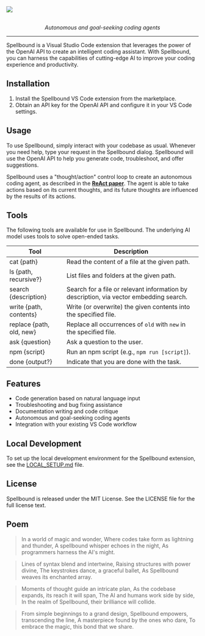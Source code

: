 <a href="https://github.com/poteat/spellbound#readme">
  <img src=https://raw.githubusercontent.com/poteat/spellbound/main/assets/logo.png>
</a>

<br>
<br>

<p align="center">
  <i>Autonomous and goal-seeking coding agents</i>
</p>

---

Spellbound is a Visual Studio Code extension that leverages the power of the OpenAI API to create an intelligent coding assistant. With Spellbound, you can harness the capabilities of cutting-edge AI to improve your coding experience and productivity.

## Installation

1. Install the Spellbound VS Code extension from the marketplace.
2. Obtain an API key for the OpenAI API and configure it in your VS Code settings.

## Usage

To use Spellbound, simply interact with your codebase as usual. Whenever you need help, type your request in the Spellbound dialog. Spellbound will use the OpenAI API to help you generate code, troubleshoot, and offer suggestions.

Spellbound uses a "thought/action" control loop to create an autonomous coding agent, as described in the **[ReAct paper](https://arxiv.org/abs/2210.03629)**. The agent is able to take actions based on its current thoughts, and its future thoughts are influenced by the results of its actions.

## Tools

The following tools are available for use in Spellbound. The underlying AI model uses tools to solve open-ended tasks.

| Tool                     | Description                                                                            |
| ------------------------ | -------------------------------------------------------------------------------------- |
| cat {path}               | Read the content of a file at the given path.                                          |
| ls {path, recursive?}    | List files and folders at the given path.                                              |
| search {description}     | Search for a file or relevant information by description, via vector embedding search. |
| write {path, contents}   | Write (or overwrite) the given contents into the specified file.                       |
| replace {path, old, new} | Replace all occurrences of `old` with `new` in the specified file.                     |
| ask {question}           | Ask a question to the user.                                                            |
| npm {script}             | Run an npm script (e.g., `npm run [script]`).                                          |
| done {output?}           | Indicate that you are done with the task.                                              |

## Features

- Code generation based on natural language input
- Troubleshooting and bug fixing assistance
- Documentation writing and code critique
- Autonomous and goal-seeking coding agents
- Integration with your existing VS Code workflow

## Local Development

To set up the local development environment for the Spellbound extension, see the [LOCAL_SETUP.md](LOCAL_SETUP.md) file.

## License

Spellbound is released under the MIT License. See the LICENSE file for the full license text.

## Poem

> In a world of magic and wonder,
> Where codes take form as lightning and thunder,
> A spellbound whisper echoes in the night,
> As programmers harness the AI's might.

> Lines of syntax blend and intertwine,
> Raising structures with power divine,
> The keystrokes dance, a graceful ballet,
> As Spellbound weaves its enchanted array.

> Moments of thought guide an intricate plan,
> As the codebase expands, its reach it will span,
> The AI and humans work side by side,
> In the realm of Spellbound, their brilliance will collide.

> From simple beginnings to a grand design,
> Spellbound empowers, transcending the line,
> A masterpiece found by the ones who dare,
> To embrace the magic, this bond that we share.
